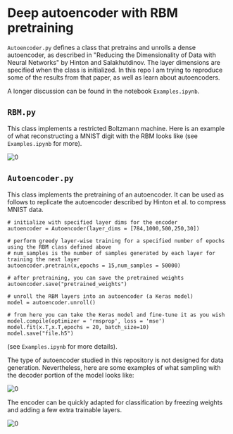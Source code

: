 # Deep autoencoder with RBM pretraining

```Autoencoder.py``` defines a class that pretrains and unrolls a dense autoencoder, as described in "Reducing the Dimensionality of Data with Neural Networks" by Hinton and Salakhutdinov.  The layer dimensions are specified when the class is initialized.  In this repo I am trying to reproduce some of the results from that paper, as well as learn about autoencoders.

A longer discussion can be found in the notebook ``Examples.ipynb``.

## ```RBM.py```

This class implements a restricted Boltzmann machine.  Here is an example of what reconstructing a MNIST digit with the RBM looks like (see ``Examples.ipynb`` for more).

![0](./images/reconstructed.png)

## ```Autoencoder.py```

This class implements the pretraining of an autoencoder. It can be used as follows to replicate the autoencoder described by Hinton et al. to compress MNIST data.

    # initialize with specified layer dims for the encoder  
    autoencoder = Autoencoder(layer_dims = [784,1000,500,250,30])

    # perform greedy layer-wise training for a specified number of epochs using the RBM class defined above
    # num_samples is the number of samples generated by each layer for training the next layer  
    autoencoder.pretrain(x,epochs = 15,num_samples = 50000)    

    # after pretraining, you can save the pretrained weights
    autoencoder.save("pretrained_weights")

    # unroll the RBM layers into an autoencoder (a Keras model)
    model = autoencoder.unroll()

    # from here you can take the Keras model and fine-tune it as you wish
    model.compile(optimizer = 'rmsprop', loss = 'mse')
    model.fit(x.T,x.T,epochs = 20, batch_size=10)
    model.save("file.h5")
    
(see ``Examples.ipynb`` for more details).

The type of autoencoder studied in this repository is not designed for data generation. Nevertheless, here are some examples of what sampling with the decoder portion of the model looks like:

![0](./images/generated.png)

The encoder can be quickly adapted for classification by freezing weights and adding a few extra trainable layers.

![0](./images/classification.png)


    
